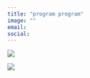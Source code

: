 ```yaml
---
title: "program program"
image: ""
email: 
social:
---
```


![](../../images/blog/programs_front.png)

![](../../images/blog/programs_back.png)

